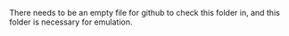 There needs to be an empty file for github to check this folder in, and this folder is necessary for emulation.
